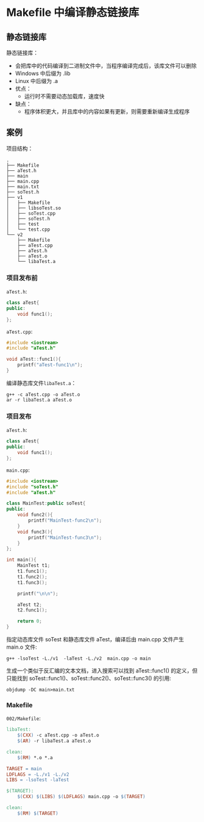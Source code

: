 # Makefile 中编译静态链接库

## 静态链接库

静态链接库：

- 会把库中的代码编译到二进制文件中，当程序编译完成后，该库文件可以删除
- Windows 中后缀为 .lib
- Linux 中后缀为 .a
- 优点：
  - 运行时不需要动态加载库，速度快
- 缺点：
  - 程序体积更大，并且库中的内容如果有更新，则需要重新编译生成程序

## 案例

项目结构：

```
.
├── Makefile
├── aTest.h
├── main
├── main.cpp
├── main.txt
├── soTest.h
├── v1
│   ├── Makefile
│   ├── libsoTest.so
│   ├── soTest.cpp
│   ├── soTest.h
│   ├── test
│   └── test.cpp
└── v2
    ├── Makefile
    ├── aTest.cpp
    ├── aTest.h
    ├── aTest.o
    └── libaTest.a
```

### 项目发布前

`aTest.h`:

```cpp
class aTest{
public:
    void func1();
};
```

`aTest.cpp`:

```cpp
#include <iostream>
#include "aTest.h"

void aTest::func1(){
    printf("aTest-func1\n");
}
```

编译静态库文件`libaTest.a`：

```shell
g++ -c aTest.cpp -o aTest.o
ar -r libaTest.a aTest.o
```

### 项目发布

`aTest.h`:

```cpp
class aTest{
public:
    void func1();
};
```

`main.cpp`:

```cpp
#include <iostream>
#include "soTest.h"
#include "aTest.h"

class MainTest:public soTest{
public:
    void func2(){
        printf("MainTest-func2\n");
    }
    void func3(){
        printf("MainTest-func3\n");
    }
};

int main(){
    MainTest t1;
    t1.func1();
    t1.func2();
    t1.func3();

    printf("\n\n");

    aTest t2;
    t2.func1();

    return 0;
}
```

指定动态库文件 soTest 和静态库文件 aTest，编译后由 main.cpp 文件产生 main.o 文件:

```shell
g++ -lsoTest -L./v1  -laTest -L./v2  main.cpp -o main
```

生成一个类似于反汇编的文本文档，进入搜索可以找到 aTest::func1() 的定义，但只能找到 soTest::func1()、soTest::func2()、soTest::func3() 的引用:

```shell
objdump -DC main>main.txt
```

### Makefile

`002/Makefile`:

```Makefile
libaTest:
	$(CXX) -c aTest.cpp -o aTest.o
	$(AR) -r libaTest.a aTest.o

clean:
	$(RM) *.o *.a
```

```Makefile
TARGET = main
LDFLAGS = -L./v1 -L./v2
LIBS = -lsoTest -laTest

$(TARGET):
	$(CXX) $(LIBS) $(LDFLAGS) main.cpp -o $(TARGET)

clean:
	$(RM) $(TARGET)
```
